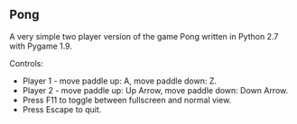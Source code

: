 ## Pong

A very simple two player version of the game Pong written in Python 2.7 with Pygame 1.9.

Controls:

- Player 1 - move paddle up: A, move paddle down: Z.
- Player 2 - move paddle up: Up Arrow, move paddle down: Down Arrow.
- Press F11 to toggle between fullscreen and normal view.
- Press Escape to quit.

